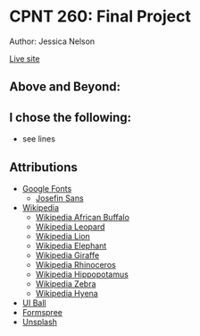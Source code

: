 # CPNT 260: Final Project
Author: Jessica Nelson

[Live site](https://jessicamnelsonn.github.io/cpnt260-final-project/)

## Above and Beyond:

I chose the following:
- 
  - see lines 

## Attributions
- [Google Fonts](https://fonts.google.com/)
   - [Josefin Sans](https://fonts.google.com/specimen/Josefin+Sans?query=josef)
- [Wikipedia](https://en.wikipedia.org/wiki/Main_Page)
   - [Wikipedia African Buffalo](https://en.wikipedia.org/wiki/African_buffalo)
   - [Wikipedia Leopard](https://en.wikipedia.org/wiki/Leopard)
   - [Wikipedia Lion](https://en.wikipedia.org/wiki/Lion)
   - [Wikipedia Elephant](https://en.wikipedia.org/wiki/Elephant)
   - [Wikipedia Giraffe](https://en.wikipedia.org/wiki/Giraffe)
   - [Wikipedia Rhinoceros](https://en.wikipedia.org/wiki/Rhinoceros)
   - [Wikipedia Hippopotamus](https://en.wikipedia.org/wiki/Hippopotamus)
   - [Wikipedia Zebra](https://en.wikipedia.org/wiki/Zebra)
   - [Wikipedia Hyena](https://en.wikipedia.org/wiki/Hyena)
- [UI Ball](https://uiball.com/)
- [Formspree](https://formspree.io/)
- [Unsplash](https://unsplash.com/)
